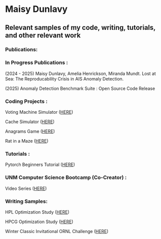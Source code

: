 # Maisy Dunlavy 
## Relevant samples of my code, writing, tutorials, and other relevant work

### Publications: 


### In Progress Publications : 

(2024 - 2025) Maisy Dunlavy, Amelia Henrickson, Miranda Mundt. Lost at Sea: The Reproducability Crisis in AIS Anomaly Detection.

(2025) Anomaly Detection Benchmark Suite : Open Source Code Release 


### Coding Projects : 

Voting Machine Simulator ([HERE](https://github.com/mdunlavy/WorkSamples/tree/main/Code_Samples/VotingMachine))

Cache Simulator ([HERE](https://github.com/mdunlavy/WorkSamples/tree/main/Code_Samples/Cache_Simulator))

Anagrams Game ([HERE](https://github.com/mdunlavy/WorkSamples/tree/main/Code_Samples/Anagrams))

Rat in a Maze ([HERE](https://github.com/mdunlavy/WorkSamples/tree/main/Code_Samples/MazeSolver))


### Tutorials : 

Pytorch Beginners Tutorial ([HERE](https://github.com/UNM-CARC/QuickBytes/blob/master/PyTorch_Classifier_Xena%20.ipynb))


### UNM Computer Science Bootcamp (Co-Creator) : 

Video Series ([HERE](https://www.youtube.com/@unmcsbootcamp))


### Writing Samples: 

HPL Optimization Study ([HERE](https://github.com/mdunlavy/WorkSamples/blob/main/Technical_Writing/HPL_Report.pdf))

HPCG Optimization Study ([HERE](https://github.com/mdunlavy/WorkSamples/blob/main/Technical_Writing/HPCG_ProjectReport.pdf))

Winter Classic Invitational ORNL Challenge ([HERE](https://github.com/mdunlavy/WorkSamples/blob/main/Technical_Writing/WinterClassic_ORNL.pdf))
